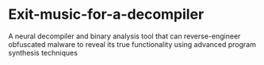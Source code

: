 # Exit-music-for-a-decompiler
A neural decompiler and binary analysis tool that can reverse-engineer obfuscated malware to reveal its true functionality using advanced program synthesis techniques

